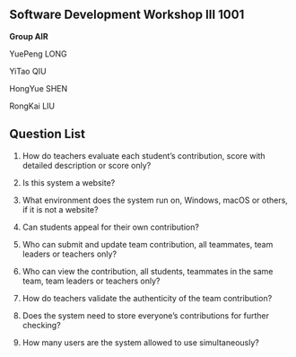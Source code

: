 ## Software Development Workshop III 1001

**Group AIR**

YuePeng LONG

YiTao QIU

HongYue SHEN

RongKai LIU



## Question List

1. How do teachers evaluate each student’s contribution, score with detailed description or score only?

2. Is this system a website?

3. What environment does the system run on, Windows, macOS or others, if it is not a website?

4. Can students appeal for their own contribution?

5. Who can submit and update team contribution, all teammates, team leaders or teachers only?

6. Who can view the contribution, all students, teammates in the same team, team leaders or teachers only?

7. How do teachers validate the authenticity of the team contribution?

8. Does the system need to store everyone’s contributions for further checking?

9. How many users are the system allowed to use simultaneously?

